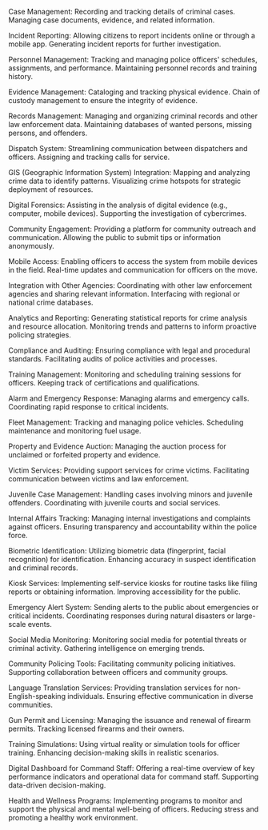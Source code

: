 Case Management:
Recording and tracking details of criminal cases.
Managing case documents, evidence, and related information.

Incident Reporting:
Allowing citizens to report incidents online or through a mobile app.
Generating incident reports for further investigation.

Personnel Management:
Tracking and managing police officers' schedules, assignments, and performance.
Maintaining personnel records and training history.

Evidence Management:
Cataloging and tracking physical evidence.
Chain of custody management to ensure the integrity of evidence.

Records Management:
Managing and organizing criminal records and other law enforcement data.
Maintaining databases of wanted persons, missing persons, and offenders.

Dispatch System:
Streamlining communication between dispatchers and officers.
Assigning and tracking calls for service.

GIS (Geographic Information System) Integration:
Mapping and analyzing crime data to identify patterns.
Visualizing crime hotspots for strategic deployment of resources.

Digital Forensics:
Assisting in the analysis of digital evidence (e.g., computer, mobile devices).
Supporting the investigation of cybercrimes.

Community Engagement:
Providing a platform for community outreach and communication.
Allowing the public to submit tips or information anonymously.

Mobile Access:
Enabling officers to access the system from mobile devices in the field.
Real-time updates and communication for officers on the move.

Integration with Other Agencies:
Coordinating with other law enforcement agencies and sharing relevant information.
Interfacing with regional or national crime databases.

Analytics and Reporting:
Generating statistical reports for crime analysis and resource allocation.
Monitoring trends and patterns to inform proactive policing strategies.

Compliance and Auditing:
Ensuring compliance with legal and procedural standards.
Facilitating audits of police activities and processes.

Training Management:
Monitoring and scheduling training sessions for officers.
Keeping track of certifications and qualifications.

Alarm and Emergency Response:
Managing alarms and emergency calls.
Coordinating rapid response to critical incidents.


Fleet Management:
Tracking and managing police vehicles.
Scheduling maintenance and monitoring fuel usage.


Property and Evidence Auction:
Managing the auction process for unclaimed or forfeited property and evidence.

Victim Services:
Providing support services for crime victims.
Facilitating communication between victims and law enforcement.


Juvenile Case Management:
Handling cases involving minors and juvenile offenders.
Coordinating with juvenile courts and social services.


Internal Affairs Tracking:
Managing internal investigations and complaints against officers.
Ensuring transparency and accountability within the police force.

Biometric Identification:
Utilizing biometric data (fingerprint, facial recognition) for identification.
Enhancing accuracy in suspect identification and criminal records.

Kiosk Services:
Implementing self-service kiosks for routine tasks like filing reports or obtaining information.
Improving accessibility for the public.

Emergency Alert System:
Sending alerts to the public about emergencies or critical incidents.
Coordinating responses during natural disasters or large-scale events.

Social Media Monitoring:
Monitoring social media for potential threats or criminal activity.
Gathering intelligence on emerging trends.

Community Policing Tools:
Facilitating community policing initiatives.
Supporting collaboration between officers and community groups.

Language Translation Services:
Providing translation services for non-English-speaking individuals.
Ensuring effective communication in diverse communities.

Gun Permit and Licensing:
Managing the issuance and renewal of firearm permits.
Tracking licensed firearms and their owners.

Training Simulations:
Using virtual reality or simulation tools for officer training.
Enhancing decision-making skills in realistic scenarios.


Digital Dashboard for Command Staff:
Offering a real-time overview of key performance indicators and operational data for command staff.
Supporting data-driven decision-making.


Health and Wellness Programs:
Implementing programs to monitor and support the physical and mental well-being of officers.
Reducing stress and promoting a healthy work environment.